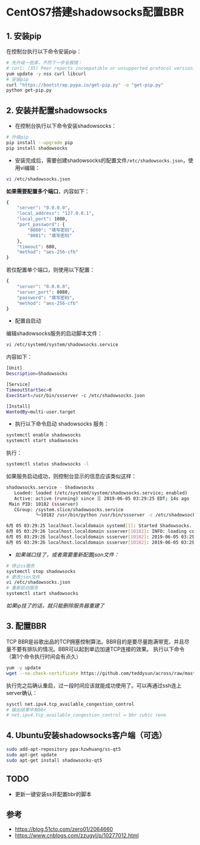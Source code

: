 # CentOS7搭建shadowsocks配置BBR

## 1. 安装pip
在控制台执行以下命令安装pip：
```sh
# 先升级一些库，不然下一步会报错：
# curl: (35) Peer reports incompatible or unsupported protocol version.
yum update -y nss curl libcurl
# 安装pip
curl "https://bootstrap.pypa.io/get-pip.py" -o "get-pip.py"
python get-pip.py
```

## 2. 安装并配置shadowsocks
- 在控制台执行以下命令安装shadowsocks：
```sh
# 升级pip
pip install --upgrade pip
pip install shadowsocks
```
- 安装完成后，需要创建shadowsocks的配置文件`/etc/shadowsocks.json`，使用vi编辑：
```sh
vi /etc/shadowsocks.json
```
**如果需要配置多个端口**，内容如下：
```sh
{
    "server": "0.0.0.0",
    "local_address": "127.0.0.1",
    "local_port": 1080,
    "port_password": {
        "8080": "填写密码",
        "8081": "填写密码"
    },
    "timeout": 600,
    "method": "aes-256-cfb"
}
```
若仅配置单个端口，则使用以下配置：
```sh
{
    "server": "0.0.0.0",  
    "server_port": 8080,  
    "password": "填写密码",  
    "method": "aes-256-cfb"
}
```
- 配置自启动

编辑shadowsocks服务的启动脚本文件：
```sh
vi /etc/systemd/system/shadowsocks.service
```
内容如下：
```sh
[Unit]
Description=Shadowsocks

[Service]
TimeoutStartSec=0
ExecStart=/usr/bin/ssserver -c /etc/shadowsocks.json

[Install]
WantedBy=multi-user.target
```

- 执行以下命令启动 shadowsocks 服务：
```sh
systemctl enable shadowsocks
systemctl start shadowsocks
```
执行：
```sh
systemctl status shadowsocks -l
```
如果服务启动成功，则控制台显示的信息应该类似这样：
```sh
shadowsocks.service - Shadowsocks
   Loaded: loaded (/etc/systemd/system/shadowsocks.service; enabled)
   Active: active (running) since 三 2019-06-05 03:29:25 EDT; 14s ago
 Main PID: 10182 (ssserver)
   CGroup: /system.slice/shadowsocks.service
           └─10182 /usr/bin/python /usr/bin/ssserver -c /etc/shadowsocks.json

6月 05 03:29:25 localhost.localdomain systemd[1]: Started Shadowsocks.
6月 05 03:29:26 localhost.localdomain ssserver[10182]: INFO: loading config from /etc/shadowsocks.json
6月 05 03:29:26 localhost.localdomain ssserver[10182]: 2019-06-05 03:29:26 INFO     loading libcrypto from libcrypto.so.10
6月 05 03:29:26 localhost.localdomain ssserver[10182]: 2019-06-05 03:29:26 INFO     starting server at 0.0.0.0:8080

```

- *如果端口挂了，或者需要重新配置json文件：*
```sh
# 停止ss服务
systemctl stop shadowsocks
# 更改json文件
vi /etc/shadowsocks.json
# 重新启动服务
systemctl start shadowsocks
```
*如果ip挂了的话，就只能删除服务器重建了*

## 3. 配置BBR
TCP BBR是谷歌出品的TCP拥塞控制算法。BBR目的是要尽量跑满带宽，并且尽量不要有排队的情况。BBR可以起到单边加速TCP连接的效果。
执行以下命令（第1个命令执行时间会有点久）
```sh
yum -y update
wget --no-check-certificate https://github.com/teddysun/across/raw/master/bbr.sh && chmod +x bbr.sh && ./bbr.sh
```
执行完之后确认重启，过一段时间应该就能成功使用了。可以再通过ssh连上server确认：
```sh
sysctl net.ipv4.tcp_available_congestion_control
# 输出结果中有bbr
# net.ipv4.tcp_available_congestion_control = bbr cubic reno
```

## 4. Ubuntu安装shadowsocks客户端（可选）
```sh
sudo add-apt-repository ppa:hzwhuang/ss-qt5
sudo apt-get update
sudo apt-get install shadowsocks-qt5
```

## TODO
- 更新一键安装ss并配置bbr的脚本

## 参考
- https://blog.51cto.com/zero01/2064660
- https://www.cnblogs.com/zzugyl/p/10277012.html
